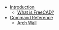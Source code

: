 * [Introduction](user-documentation/README.md)
  * [What is FreeCAD?](user-documentation/about.md)
* [Command Reference](command-reference/README.md)
  * [Arch Wall](command-reference/Arch_Wall.md)
